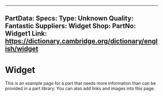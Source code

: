 
---
PartData:
    Specs:
        Type: Unknown
        Quality: Fantastic
    Suppliers:
        Widget Shop:
            PartNo: Widget1
            Link: https://dictionary.cambridge.org/dictionary/english/widget
---

# Widget

This is an example page for a part that needs more information than can be provided
in a part library. You can also add links and images into this page.

